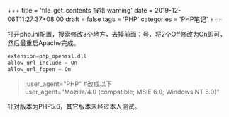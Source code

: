 +++
title = 'file_get_contents 报错 warning'
date = 2019-12-06T11:27:37+08:00
draft = false
tags = 'PHP'
categories = 'PHP笔记'
+++


打开php.ini配置，搜索修改3个地方，去掉前面；号，将2个Off修改为On即可，然后最重启Apache完成。

``` php {linenos=inline}
extension=php_openssl.dll  
allow_url_include = On  
allow_url_fopen = On
```

>;user_agent="PHP" #改成以下  
user_agent=”Mozilla/4.0 (compatible; MSIE 6.0; Windows NT 5.0)”  

针对版本为PHP5.6，其它版本未经过本人测试。
